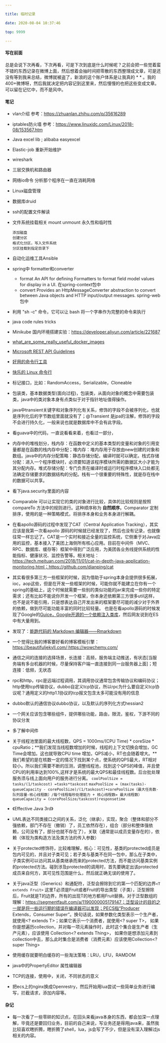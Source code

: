 ```yaml
---

title: 临时记录

date: 2020-08-04 10:37:46

top: 9999

---
```

#### 写在前面
总是会说下次再看，下次再看，可是下次到底是什么时候呢？之前会把一些觉着蛮不错的东西记录在微博上面，然后想着会抽时间把零散的东西整理成文章，可是还没有等到我来总结，微博就被盗了，新浪的这个账户体系是让我真的 * * 。我的400+微博呀，然后我就决定把内容记到这里来，然后慢慢的也把这些变成文章。可以留在记忆中，而不是风中。
#### 笔记

- vlan介绍 参考：https://zhuanlan.zhihu.com/p/35616289

- iptables防火墙  参考：https://www.linuxidc.com/Linux/2018-08/153567.htm

- Java excel lib ; alibaba easyexcel

- Elastic-job 重新开始维护

- wireshark

- 三层交换机和路由器

- 网络io命令 分析那个程序在一直在消耗网络

- Linux磁盘管理

- 数据库druid

- ssh的配置文件解读

- 文件系统挂载相关 mount unmount 永久性和临时性 

  ```
  添加磁盘
  创建分区
  格式化分区，写入文件系统
  分区挂载到指定目录下
  
  ```

- 自动化运维工具Ansible

- spring中 formatter和converter

  - format   An API for defining Formatters to format field model values for display in a UI. 在spring-context包中
  - convert  Provides an HttpMessageConverter abstraction to convert between Java objects and HTTP input/output messages. spring-web包中

- 利用 "sh -c" 命令，它可以让 bash 将一个字串作为完整的命令来执行

- java  code rules tricks

- Minikube 国内环境搭建实验：https://developer.aliyun.com/article/221687

- [what_are_some_really_useful_docker_images]( https://www.reddit.com/r/docker/comments/8p9fwc/what_are_some_really_useful_docker_images/)

- [Microsoft REST API Guidelines](https://github.com/microsoft/api-guidelines/blob/vNext/Guidelines.md)

- [好用的命令行工具](https://www.zhihu.com/question/59227720)

- [快乐的 Linux 命令行](https://billie66.github.io/TLCL/)

- 标记接口，比如：RandomAccess，Serializable，Cloneable

- 包装类，基本数据类型(面向过程)，包装类，从面向对象的概念中需要包装类，java中的类对象本身有点类似于对于指针地址值得操作。

- java中transient关键字和对象序列化有关系，修饰的字段不会被序列化，也就是序列化后的字节数组里面就没有了；@Transient 是jpa的注解，修饰的字段不会进行持久化，一般来说也就是数据库中不会有此字段。

- 看guava中的代码，一直说看看来着，也看过一部分，

- 内存中的堆栈划分，栈内存：在函数中定义的基本类型的变量和对象的引用变量都是在函数的栈内存中分配；堆内存：堆内存用于存放由new创建的对象和数组。java中的内存分配策略：静态存储分配，编译时就可以确定。栈式存储分配：进入一个程序模块时，必须要知道该程序模块所需的数据区大小才能为其分配内存。堆式存储分配：专门负责在编译时或运行时程序模块入口处都无法确定存储要求的数据结构的分配。栈有一个很重要的特殊性，就是存在栈中的数据可以共享。

- 看下java.security里面的内容

- Comparable 可以让实现它的类的对象进行比较，具体的比较规则是按照 compareTo 方法中的规则进行。这种顺序称为 **自然顺序**。Comparator 定制排序，使用的是一种策略模式，将排序本身和业务本身进行解耦。

- 在看apollo源码的过程中发现了CAT（Central Application Tracking），其实应该是我第一次看apollo 源码的时候就已经发现了，然后也没有记录，也就像往常一样忘记了。CAT是一个实时和接近全量的监控系统，它侧重于对Java应用的监控，基本接入了美团上海侧所有核心应用。目前在中间件（MVC、RPC、数据库、缓存等）框架中得到广泛应用，为美团各业务线提供系统的性能指标、健康状况、监控告警等。相关地址：https://tech.meituan.com/2018/11/01/cat-in-depth-java-application-monitoring.html；https://github.com/dianping/cat

- 其实看很多第三方一些框架的时候，因为借助于spring本身会提供很多拓展，ioc，aop这些，但是在开发一些框架的时候，可能你就不能建立在你有一个spring的基础上，这个时候就需要一些别的类似功能的jar来完成一些你的特定需求；还有比如不能说你开发一个框架，你本身还依赖第三方很多util这样，也不是说不能引用，只是想表达自己开发出来的框架要尽可能的减少对于外界的依赖，做到尽可能功能丰富的同时比较轻量。
  也是在看apollo源码的时候发现了Google的[Guice，Google开源的一个依赖注入类库](https://www.tutorialspoint.com/guice/index.htm)，然后网友说到在ES中有大量用到。
  
- 发现了：[能跑代码的 Markdown 编辑器——Rmarkdown](https://sspai.com/post/42841)

- 一个觉得比我的博客要好看的博客模板引擎：https://beautifuljekyll.com/;https://wowchemy.com/

- 通信之间的连接的选择场景，长连接：高频，服务端主动推送，有状态[当服务端有多台机器的时候，尽量保持客户端一直连接到同一台服务器上面]；短连接：低频，无状态

- rpc和http，rpc是远端过程调用，其调用协议通常包含传输协议和编码协议；http使用tcp传输协议，dubbo自定义tcp协议，所以rpc为什么要自定义tcp协议呢？通用定义的http1.1协议的tcp报文包含太多可能没有用的信息

- dubbo默认的通信协议dubbo协议，以及默认的序列化方式hessian2

- 一个网关应该包含哪些组件，提供哪些功能，路由，限流，鉴权，下游不同的协议分发

- 多了解中间件

- 关于线程池里面的最大线程数，QPS = 1000ms/(CPU Time) \* coreSize \* cpuRatio；**我们发现当线程数增加的时候，线程的上下文切换会增加，GC Time会增加。这也就导致CPU time 增加，QPS减小，RT也会随着增大。**我们希望的是在核数一定的情况下找到某个点，使系统的QPS最大，RT相对较小。所以我们需要不断的压测，调整线程池，找到这个QPS的峰值，并且使CPU的利用率达到100%,这样才是系统的最大QPS和最佳线程数。后台批处理服务须与线上面向用户的服务进行分离。
`coolPoolSize = tasks/(1/taskcost) =tasks*taskcost`
`maxPoolSize = (max(tasks)- queueCapacity - corePoolSize)/(1/taskcost)+corePoolSize（最大任务数-队列容量-核心线程数）/每个线程每秒处理能力 + 核心线程数= 最大线程数）`
`queueCapacity = (corePoolSize/taskcost)responsetime`


- 《Effective Java 3rd》
- UML表达不同类接口之间的关系，泛化（继承），实现，聚合（整体和部分不强依赖，部门不存在（撤销）了，员工依然存在），组合（部分和整体强依赖，公司没有了，部分也就不存在了），关联（通常是以成员变量存在的），依赖（体现为类构造方法及类方法的传入参数）
- 关于protected修饰符，比较难理解，核心：可见性，基类的protected成员是包内可见的，并且对子类可见；若子类与基类不在同一包中，那么在子类中，子类实例可以访问其从基类继承而来的protected方法，而不能访问基类实例的protected方法。碰到涉及protected的调用时，首先要确定出该protected成员来自何方，其可见性范围是什么，然后就正确无误的使用了。
- 关于java泛型（Generics）和通配符，泛型会擦除到它的第一个匹配的边界`<T extends Fruit>` 这里T必须是Fruit或者Fruit的导出类型（子类），泛型擦除后，Fruit就是T的边界，所有的出现T的地方都用Fruit替换。对于泛型数组的理解：https://segmentfault.com/a/1190000005179147；泛型设计的目的之一就是将一些运行期的错误在编译器可以发现；PECS指“Producer Extends，Consumer Super”。换句话说，如果参数化类型表示一个生产者，就使用<? extends T>；如果它表示一个消费者，就使用<? super T>，
如果你是想遍历collection，并对每一项元素操作时，此时这个集合是生产者（生产元素），应该使用 Collection<? extends Thing>，
如果你是想添加元素到collection中去，那么此时集合是消费者（消费元素）应该使用Collection<? super Thing>
- 使用缓存就要明白缓存的一些淘汰策略：LRU，LFU，RAMDOM
- java中的PropertyEditor 属性编辑器
-  TCP的连接，使用中，关闭，不同状态的意义
-   把ecs上的nginx换成Openrestry，然后开始用lua尝试一些简单业务进行编写，拦截请求，添加内容等。

#### 杂记

- 每一次看了一些零碎的知识点，在回头来看java本身的东西，都会加深一点理解，毕竟还是要回归业务，目前的自己来说，写业务还是得用java来，虽然我比较喜欢瞎折腾，瞎折腾了shell，lua，js会写了不少，但是没有深入理解过js相关的内容。


